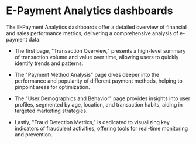 # E-Payment Analytics dashboards
The E-Payment Analytics dashboards offer a detailed overview of financial and sales performance metrics, delivering a comprehensive analysis of e-payment data.

-	The first page, "Transaction Overview," presents a high-level summary of transaction volume and value over time, allowing users to quickly identify trends and patterns. 

- The "Payment Method Analysis" page dives deeper into the performance and popularity of different payment methods, helping to pinpoint areas for optimization. 

-	The "User Demographics and Behavior" page provides insights into user profiles, segmented by age, location, and transaction habits, aiding in targeted marketing strategies.

-	Lastly, "Fraud Detection Metrics," is dedicated to visualizing key indicators of fraudulent activities, offering tools for real-time monitoring and prevention.
